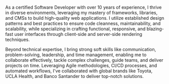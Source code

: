 As a certified Software Developer with over 10 years of experience, I thrive in diverse environments, leveraging my mastery of frameworks, libraries, and CMSs to build high-quality web applications. I utilize established design patterns and best practices to ensure code cleanness, maintainability, and scalability, while specializing in crafting functional, responsive, and blazing-fast user interfaces through client-side and server-side rendering techniques. 

Beyond technical expertise, I bring strong soft skills like communication, problem-solving, leadership, and time management, enabling me to collaborate effectively, tackle complex challenges, guide teams, and deliver projects on time. Leveraging Agile methodologies, CI/CD processes, and automated workflows, I've collaborated with global brands like Toyota, UCLA Health, and Banco Santander to deliver top-notch solutions.
